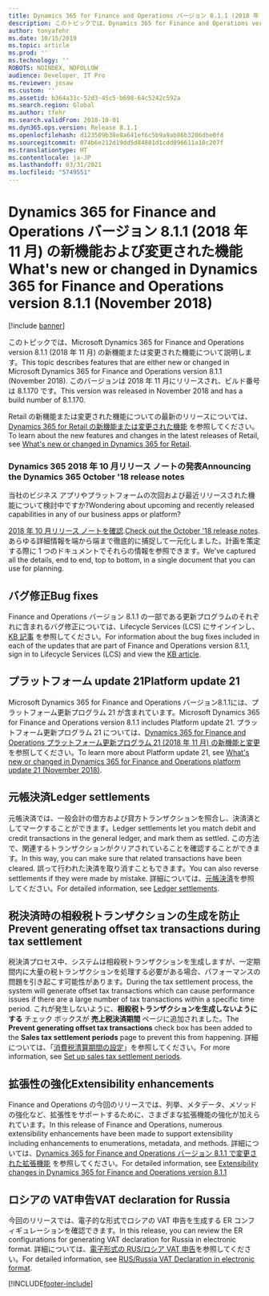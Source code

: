 ```yaml
---
title: Dynamics 365 for Finance and Operations バージョン 8.1.1 (2018 年 11 月) の新機能および変更された機能
description: このトピックでは、Dynamics 365 for Finance and Operations version 8.1.1 の新機能または変更された機能について説明します。 このバージョンは 2018 年 11 月にリリースされました。
author: tonyafehr
ms.date: 10/15/2019
ms.topic: article
ms.prod: ''
ms.technology: ''
ROBOTS: NOINDEX, NOFOLLOW
audience: Developer, IT Pro
ms.reviewer: josaw
ms.custom: ''
ms.assetid: b364a31c-52d3-45c5-b698-64c5242c592a
ms.search.region: Global
ms.author: tfehr
ms.search.validFrom: 2018-10-01
ms.dyn365.ops.version: Release 8.1.1
ms.openlocfilehash: d123509b38e8a641ef6c5b9a9ab86b3206dbe0fd
ms.sourcegitcommit: 074b6e212d19dd5d84881d1cdd096611a18c207f
ms.translationtype: HT
ms.contentlocale: ja-JP
ms.lasthandoff: 03/31/2021
ms.locfileid: "5749551"
---
```

# <a name="whats-new-or-changed-in-dynamics-365-for-finance-and-operations-version-811-november-2018"></a><span data-ttu-id="41b9f-104">Dynamics 365 for Finance and Operations バージョン 8.1.1 (2018 年 11 月) の新機能および変更された機能</span><span class="sxs-lookup"><span data-stu-id="41b9f-104">What's new or changed in Dynamics 365 for Finance and Operations version 8.1.1 (November 2018)</span></span>

[!include [banner](../includes/banner.md)]

<span data-ttu-id="41b9f-105">このトピックでは、Microsoft Dynamics 365 for Finance and Operations version 8.1.1 (2018 年 11 月) の新機能または変更された機能について説明します。</span><span class="sxs-lookup"><span data-stu-id="41b9f-105">This topic describes features that are either new or changed in Microsoft Dynamics 365 for Finance and Operations version 8.1.1 (November 2018).</span></span> <span data-ttu-id="41b9f-106">このバージョンは 2018 年 11 月にリリースされ、ビルド番号は 8.1.170 です。</span><span class="sxs-lookup"><span data-stu-id="41b9f-106">This version was released in November 2018 and has a build number of 8.1.170.</span></span>

<span data-ttu-id="41b9f-107">Retail の新機能または変更された機能についての最新のリリースについては、[Dynamics 365 for Retail の新機能または変更された機能](https://docs.microsoft.com/dynamics365/unified-operations/retail/get-started/whats-new) を参照してください。</span><span class="sxs-lookup"><span data-stu-id="41b9f-107">To learn about the new features and changes in the latest releases of Retail, see [What's new or changed in Dynamics 365 for Retail](https://docs.microsoft.com/dynamics365/unified-operations/retail/get-started/whats-new).</span></span>

### <a name="announcing-the-dynamics-365-october-18-release-notes"></a><span data-ttu-id="41b9f-108">Dynamics 365 2018 年 10 月リリース ノートの発表</span><span class="sxs-lookup"><span data-stu-id="41b9f-108">Announcing the Dynamics 365 October '18 release notes</span></span>

<span data-ttu-id="41b9f-109">当社のビジネス アプリやプラットフォームの次回および最近リリースされた機能について検討中ですか?</span><span class="sxs-lookup"><span data-stu-id="41b9f-109">Wondering about upcoming and recently released capabilities in any of our business apps or platform?</span></span>

<span data-ttu-id="41b9f-110">[2018 年 10 月リリース ノートを確認](https://go.microsoft.com/fwlink/?linkid=870424).</span><span class="sxs-lookup"><span data-stu-id="41b9f-110">[Check out the October '18 release notes](https://go.microsoft.com/fwlink/?linkid=870424).</span></span> <span data-ttu-id="41b9f-111">あらゆる詳細情報を端から端まで徹底的に捕捉して一元化しました。計画を策定する際に 1 つのドキュメントでそれらの情報を参照できます。</span><span class="sxs-lookup"><span data-stu-id="41b9f-111">We've captured all the details, end to end, top to bottom, in a single document that you can use for planning.</span></span>

## <a name="bug-fixes"></a><span data-ttu-id="41b9f-112">バグ修正</span><span class="sxs-lookup"><span data-stu-id="41b9f-112">Bug fixes</span></span>

<span data-ttu-id="41b9f-113">Finance and Operations バージョン 8.1.1 の一部である更新プログラムのそれぞれに含まれるバグ修正については、Lifecycle Services (LCS) にサインインし、[KB 記事](https://go.microsoft.com/fwlink/?linkid=2038101) を参照してください。</span><span class="sxs-lookup"><span data-stu-id="41b9f-113">For information about the bug fixes included in each of the updates that are part of Finance and Operations version 8.1.1, sign in to Lifecycle Services (LCS) and view the [KB article](https://go.microsoft.com/fwlink/?linkid=2038101).</span></span>

## <a name="platform-update-21"></a><span data-ttu-id="41b9f-114">プラットフォーム update 21</span><span class="sxs-lookup"><span data-stu-id="41b9f-114">Platform update 21</span></span>

<span data-ttu-id="41b9f-115">Microsoft Dynamics 365 for Finance and Operations バージョン8.1.1には、プラットフォーム更新プログラム 21 が含まれています。</span><span class="sxs-lookup"><span data-stu-id="41b9f-115">Microsoft Dynamics 365 for Finance and Operations version 8.1.1 includes Platform update 21.</span></span> <span data-ttu-id="41b9f-116">プラットフォーム更新プログラム 21 については、[Dynamics 365 for Finance and Operations プラットフォーム更新プログラム 21 (2018 年 11 月) の新機能と変更](whats-new-platform-update-21.md)を参照してください。</span><span class="sxs-lookup"><span data-stu-id="41b9f-116">To learn more about Platform update 21, see [What's new or changed in Dynamics 365 for Finance and Operations platform update 21 (November 2018)](whats-new-platform-update-21.md).</span></span>

## <a name="ledger-settlements"></a><span data-ttu-id="41b9f-117">元帳決済</span><span class="sxs-lookup"><span data-stu-id="41b9f-117">Ledger settlements</span></span>

<span data-ttu-id="41b9f-118">元帳決済では、一般会計の借方および貸方トランザクションを照合し、決済済としてマークすることができます。</span><span class="sxs-lookup"><span data-stu-id="41b9f-118">Ledger settlements let you match debit and credit transactions in the general ledger, and mark them as settled.</span></span> <span data-ttu-id="41b9f-119">この方法で、関連するトランザクションがクリアされていることを確認することができます。</span><span class="sxs-lookup"><span data-stu-id="41b9f-119">In this way, you can make sure that related transactions have been cleared.</span></span> <span data-ttu-id="41b9f-120">誤って行われた決済を取り消すこともできます。</span><span class="sxs-lookup"><span data-stu-id="41b9f-120">You can also reverse settlements if they were made by mistake.</span></span> <span data-ttu-id="41b9f-121">詳細については、[元帳決済](../../../finance/general-ledger/ledger-settlements.md)を参照してください。</span><span class="sxs-lookup"><span data-stu-id="41b9f-121">For detailed information, see [Ledger settlements](../../../finance/general-ledger/ledger-settlements.md).</span></span>

## <a name="prevent-generating-offset-tax-transactions-during-tax-settlement"></a><span data-ttu-id="41b9f-122">税決済時の相殺税トランザクションの生成を防止</span><span class="sxs-lookup"><span data-stu-id="41b9f-122">Prevent generating offset tax transactions during tax settlement</span></span>

<span data-ttu-id="41b9f-123">税決済プロセス中、システムは相殺税トランザクションを生成しますが、一定期間内に大量の税トランザクションを処理する必要がある場合、パフォーマンスの問題を引き起こす可能性があります。</span><span class="sxs-lookup"><span data-stu-id="41b9f-123">During the tax settlement process, the system will generate offset tax transactions which can cause performance issues if there are a large number of tax transactions within a specific time period.</span></span> <span data-ttu-id="41b9f-124">これが発生しないように、**相殺税トランザクションを生成しないようにする** チェック ボックスが **売上税決済期間** ページに追加されました。</span><span class="sxs-lookup"><span data-stu-id="41b9f-124">The **Prevent generating offset tax transactions** check box has been added to the **Sales tax settlement periods** page to prevent this from happening.</span></span> <span data-ttu-id="41b9f-125">詳細については、「[消費税清算期間の設定](../../../finance/general-ledger/tasks/set-up-sales-tax-settlement-periods.md)」を参照してください。</span><span class="sxs-lookup"><span data-stu-id="41b9f-125">For more information, see [Set up sales tax settlement periods](../../../finance/general-ledger/tasks/set-up-sales-tax-settlement-periods.md).</span></span>

## <a name="extensibility-enhancements"></a><span data-ttu-id="41b9f-126">拡張性の強化</span><span class="sxs-lookup"><span data-stu-id="41b9f-126">Extensibility enhancements</span></span>

<span data-ttu-id="41b9f-127">Finance and Operations の今回のリリースでは、列挙、メタデータ、メソッドの強化など、拡張性をサポートするために、さまざまな拡張機能の強化が加えられています。</span><span class="sxs-lookup"><span data-stu-id="41b9f-127">In this release of Finance and Operations, numerous extensibility enhancements have been made to support extensibility including enhancements to enumerations, metadata, and methods.</span></span> <span data-ttu-id="41b9f-128">詳細については、[Dynamics 365 for Finance and Operations バージョン 8.1.1 で変更された拡張機能](../../dev-itpro/extensibility/extensibility-changes-811.md) を参照してください。</span><span class="sxs-lookup"><span data-stu-id="41b9f-128">For detailed information, see [Extensibility changes in Dynamics 365 for Finance and Operations version 8.1.1](../../dev-itpro/extensibility/extensibility-changes-811.md)</span></span>

## <a name="vat-declaration-for-russia"></a><span data-ttu-id="41b9f-129">ロシアの VAT申告</span><span class="sxs-lookup"><span data-stu-id="41b9f-129">VAT declaration for Russia</span></span>

<span data-ttu-id="41b9f-130">今回のリリースでは、電子的な形式でロシアの VAT 申告を生成する ER コンフィギュレーションを確認できます。</span><span class="sxs-lookup"><span data-stu-id="41b9f-130">In this release, you can review the ER configurations for generating VAT declaration for Russia in electronic format.</span></span> <span data-ttu-id="41b9f-131">詳細については、[電子形式の RUS/ロシア VAT 申告](https://support.microsoft.com/help/4477332/rusrussiavatdeclarationinelectronicformat)を参照してください。</span><span class="sxs-lookup"><span data-stu-id="41b9f-131">For detailed information, see [RUS/Russia VAT Declaration in electronic format](https://support.microsoft.com/help/4477332/rusrussiavatdeclarationinelectronicformat).</span></span>


[!INCLUDE[footer-include](../../../includes/footer-banner.md)]